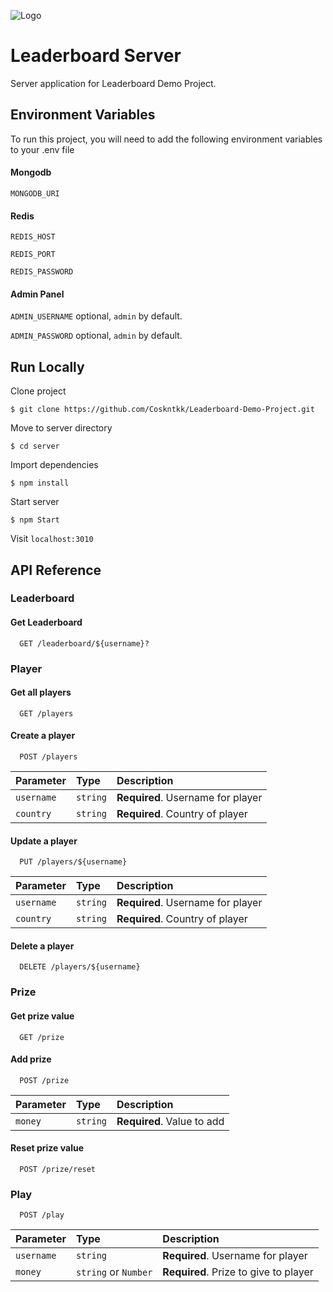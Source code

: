 
![Logo](https://static.wixstatic.com/media/15a9ae_d33b9e18b6b74641bcb5a56ec25d4f2a~mv2.png/v1/fill/w_440,h_440,al_c,q_85,usm_0.66_1.00_0.01/Image-empty-state.webp)


# Leaderboard Server

Server application for Leaderboard Demo Project.


## Environment Variables

To run this project, you will need to add the following environment variables to your .env file

#### Mongodb

`MONGODB_URI`

#### Redis

`REDIS_HOST`

`REDIS_PORT`

`REDIS_PASSWORD`

#### Admin Panel
`ADMIN_USERNAME` optional, `admin` by default.

`ADMIN_PASSWORD` optional, `admin` by default.
## Run Locally

Clone project
```
$ git clone https://github.com/Coskntkk/Leaderboard-Demo-Project.git
```

Move to server directory
```
$ cd server
```

Import dependencies
```
$ npm install
```

Start server
```
$ npm Start
```

Visit `localhost:3010`






## API Reference

### Leaderboard

#### Get Leaderboard

```http
  GET /leaderboard/${username}?
```


### Player

#### Get all players

```http
  GET /players
```


#### Create a player

```http
  POST /players
```

| Parameter | Type     | Description                       |
| :-------- | :------- | :-------------------------------- |
| `username` | `string` | **Required**. Username for player |
| `country` | `string` | **Required**. Country of player |


#### Update a player

```http
  PUT /players/${username}
```

| Parameter | Type     | Description                       |
| :-------- | :------- | :-------------------------------- |
| `username` | `string` | **Required**. Username for player |
| `country` | `string` | **Required**. Country of player |



#### Delete a player

```http
  DELETE /players/${username}
```

### Prize

#### Get prize value

```http
  GET /prize
```


#### Add prize

```http
  POST /prize
```

| Parameter | Type     | Description                       |
| :-------- | :------- | :-------------------------------- |
| `money` | `string` | **Required**. Value to add |


#### Reset prize value

```http
  POST /prize/reset
```

### Play

```http
  POST /play
```

| Parameter | Type     | Description                       |
| :-------- | :------- | :-------------------------------- |
| `username` | `string` | **Required**. Username for player |
| `money` | `string` or `Number` | **Required**. Prize to give to player |






